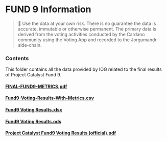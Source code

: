 # FUND 9 Information
> :memo: Use the data at your own risk. There is no guarantee the data is accurate, immutable or otherwise permanent. 
> The primary data is derived from the voting activities conducted by the Cardano community using the Voting App and recorded to the Jorgumandr side-chain.

### Contents
This folder contains all the data provided by IOG related to the final results of Project Catalyst Fund 9.

#### [FINAL-FUND9-METRICS.pdf](https://github.com/st8tikratio/catalyst_research/blob/main/fund9/FINAL-FUND9-METRICS.pdf)

#### [Fund9-Voting-Results-With-Metrics.csv](https://github.com/st8tikratio/catalyst_research/blob/main/fund9/Fund9-Voting-Results-With-Metrics.csv)

#### [Fund9 Voting Results.xlsx]()

#### [Fund9 Voting Results.ods]()

#### [Project Catalyst Fund9 Voting Results (official).pdf]()

